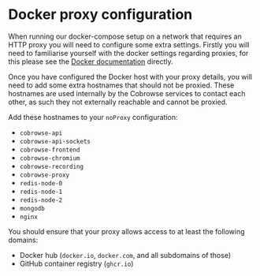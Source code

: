 # Docker proxy configuration

When running our docker-compose setup on a network that requires an HTTP proxy you will need to configure some extra settings. Firstly you will need to familiarise yourself with the docker settings regarding proxies, for this please see the [Docker documentation](https://docs.docker.com/network/proxy/) directly.

Once you have configured the Docker host with your proxy details, you will need to add some extra hostnames that should not be proxied. These hostnames are used internally by the Cobrowse services to contact each other, as such they not externally reachable and cannot be proxied.

Add these hostnames to your `noProxy` configuration:

* `cobrowse-api`
* `cobrowse-api-sockets`
* `cobrowse-frontend`
* `cobrowse-chromium`
* `cobrowse-recording`
* `cobrowse-proxy`
* `redis-node-0`
* `redis-node-1`
* `redis-node-2`
* `mongodb`
* `nginx`

You should ensure that your proxy allows access to at least the following domains:

* Docker hub (`docker.io`, `docker.com`, and all subdomains of those)
* GitHub container registry (`ghcr.io`)
